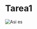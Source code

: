 # Tarea1
![Asi es](https://upload.wikimedia.org/wikipedia/commons/thumb/9/92/Android_Studio_Trademark.svg/2560px-Android_Studio_Trademark.svg.png)
